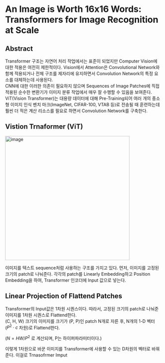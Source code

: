 # An Image is Worth 16x16 Words: Transformers for Image Recognition at Scale  

## Abstract  
Transformer 구조는 자연어 처리 작업에서는 표준이 되었지만 Computer Vision에 대한 적용은 여전히 제한적이다. Vision에서 Attention은 Convolutional Network와 함께 적용되거나 전체 구조를 제자리에 유지하면서 Convolution Network의 특정 요소를 대체하는데 사용된다.  
CNN에 대한 이러한 의존이 필요하지 않으며 Sequences of Image Patches에 직접 적용된 순수한 변환기가 이미지 분류 작업에서 매우 잘 수행할 수 있음을 보여준다.  
ViT(Vision Transformer)는 대용량 데이터에 대해 Pre-Training되어 여러 개의 중소형 이미지 인식 벤치 마크(ImageNet, CIFAR-100, VTAB 등)로 전송될 때 훈련하는데 훨씬 더 적은 계산 리소스를 필요로 하면서 Convolution Network를 구축한다.  

## Vistion Trnaformer (ViT)  
<img width="400" alt="image" src="https://img1.daumcdn.net/thumb/R1280x0/?scode=mtistory2&fname=https%3A%2F%2Fblog.kakaocdn.net%2Fdn%2F7yg4q%2Fbtq8A9nxSKk%2F7Mcrjwtm2qxkkaEDgLcvk1%2Fimg.png">  

이미지를 텍스트 sequence처럼 사용하는 구조를 가지고 있다. 먼저, 이미지를 고정된 크기의 patch로 나눠준다. 각각의 patch를 Linearly Embedding하고 Position Embedding을 하여, Transformer 인코더에 Input 값으로 넣는다.  

## Linear Projection of Flattend Patches  
Transformer의 Input값은 1차원 시퀀스이다. 따라서, 고정된 크기의 patch로 나눠준 이미지를 1차원 시퀀스로 Flattend한다.  
(C, H, W) 크기의 이미지를 크기가 (P, P)인 patch N개로 자른 후, N개의 1-D 벡터($P^2 \cdot c$ 차원)로 Flattend한다.  

($N = HW / P^{2}$ 로 계산되며, P는 하이퍼파라미터이다.)  

이렇게 1차원으로 바꾼 이미지를 Transformer에 사용할 수 있는 D차원의 벡터로 바꿔준다. 이걸로 Trnasofrmer Imput 
